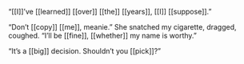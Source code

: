 “[[I]]’ve [[learned]] [[over]] [[the]] [[years]], [[I]] [[suppose]].”

“Don’t [[copy]] [[me]], meanie.” She snatched my cigarette, dragged, coughed. “I’ll be [[fine]], [[whether]] my name is worthy.”

“It’s a [[big]] decision. Shouldn’t you [[pick]]?”